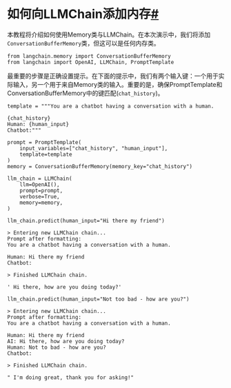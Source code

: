 

如何向LLMChain添加内存[#](#how-to-add-memory-to-an-llmchain "永久链接到此标题")
================================================================

本教程将介绍如何使用Memory类与LLMChain。在本次演示中，我们将添加`ConversationBufferMemory`类，但这可以是任何内存类。

```
from langchain.memory import ConversationBufferMemory
from langchain import OpenAI, LLMChain, PromptTemplate

```

最重要的步骤是正确设置提示。在下面的提示中，我们有两个输入键：一个用于实际输入，另一个用于来自Memory类的输入。重要的是，确保PromptTemplate和ConversationBufferMemory中的键匹配(`chat_history`)。

```
template = """You are a chatbot having a conversation with a human.

{chat_history}
Human: {human_input}
Chatbot:"""

prompt = PromptTemplate(
    input_variables=["chat_history", "human_input"], 
    template=template
)
memory = ConversationBufferMemory(memory_key="chat_history")

```

```
llm_chain = LLMChain(
    llm=OpenAI(), 
    prompt=prompt, 
    verbose=True, 
    memory=memory,
)

```

```
llm_chain.predict(human_input="Hi there my friend")

```

```
> Entering new LLMChain chain...
Prompt after formatting:
You are a chatbot having a conversation with a human.

Human: Hi there my friend
Chatbot:

> Finished LLMChain chain.

```

```
' Hi there, how are you doing today?'

```

```
llm_chain.predict(human_input="Not too bad - how are you?")

```

```
> Entering new LLMChain chain...
Prompt after formatting:
You are a chatbot having a conversation with a human.

Human: Hi there my friend
AI: Hi there, how are you doing today?
Human: Not to bad - how are you?
Chatbot:

> Finished LLMChain chain.

```

```
" I'm doing great, thank you for asking!"

```

